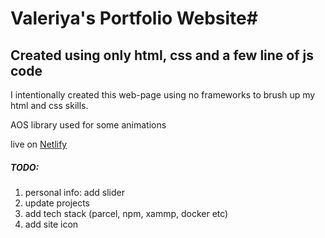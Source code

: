 # Valeriya's Portfolio Website#

## Created using only html, css and a few line of js code 

I intentionally created this web-page using no frameworks to brush up my html and css skills. 

AOS library used for some animations 

live on [Netlify](https://valeriya-filatova-portfolio.netlify.app/)


##### TODO:
1. personal info: add slider
2. update projects 
3. add tech stack (parcel, npm, xammp, docker etc)
4. add site icon 
